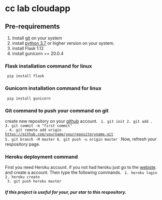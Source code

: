 # cc lab cloudapp
## Pre-requirements
  1. Install <a href="https://git-scm.com/">git</a> on your system
  2. install <a href="https://www.python.org/">python 3.7</a> or higher version on your system.
  3. install Flask 1.12 
  4. install gunicorn == 20.0.4
 
### Flask installation command for linux
<code> pip install flask</code>

### Gunicorn installation command for linux
<code> pip install gunicorn</code>

### Git command to push your command on git
create new repository on your <a href="github.com">github</a> account.
<code> 1. git init
       2. git add .
       3. git commit -m "first commit" .
       4. git remote add origin https://github.com/yourname/yourrepositoryname.git
       5. git branch -M master
       6. git push -u origin master
</code> Now, refresh your respository page.

### Heroku deployment command
First you need Heroku account. if you not had heroku just go to the <a href="https://heroku.com">webiste</a>. and create a account.
Then type the following commands.
 <code>  1.  heroku login
         2. heroku create <yourappname-It must be unique>
         3. git push heroku master
 </code>

##### If this project is useful for your, pur star to this respository.
